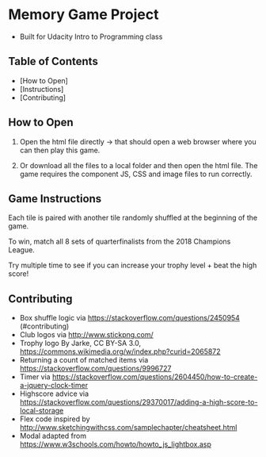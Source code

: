 # Memory Game Project
- Built for Udacity Intro to Programming class

## Table of Contents

* [How to Open]
* [Instructions]
* [Contributing]

## How to Open

1. Open the html file directly -> that should open a web browser where you can then play this game.

2. Or download all the files to a local folder and then open the html file. The game requires the component JS, CSS and image files to run correctly.

## Game Instructions

Each tile is paired with another tile randomly shuffled at the beginning of the game.

To win, match all 8 sets of quarterfinalists from the 2018 Champions League.

Try multiple time to see if you can increase your trophy level + beat the high score!

## Contributing

  - Box shuffle logic via https://stackoverflow.com/questions/2450954
  (#contributing)
  - Club logos via http://www.stickpng.com/
  - Trophy logo By Jarke, CC BY-SA 3.0, https://commons.wikimedia.org/w/index.php?curid=2065872
  - Returning a count of matched items via https://stackoverflow.com/questions/9996727
  - Timer via https://stackoverflow.com/questions/2604450/how-to-create-a-jquery-clock-timer
  - Highscore advice via https://stackoverflow.com/questions/29370017/adding-a-high-score-to-local-storage
  - Flex code inspired by http://www.sketchingwithcss.com/samplechapter/cheatsheet.html
  - Modal adapted from https://www.w3schools.com/howto/howto_js_lightbox.asp